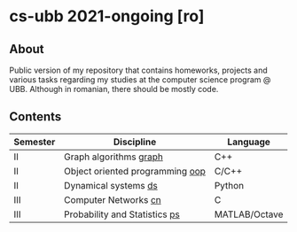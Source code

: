 # cs-ubb 2021-ongoing [ro]

## About
Public version of my repository that contains homeworks, projects and various tasks regarding my studies at the computer science program @ UBB. Although in romanian, there should be mostly code.

## Contents
<!--
| I | Computer Systems Architecture [csa](sem1/csa) | nasm |
| I | Fundamentals of Programming [fp](sem1/fp) | Python |
| II | Operating systems [os](sem2/os) | C/Shell |
| II | Data structures and algorithms [dsa](sem2/dsa) | C++ |
| III | Advanced Programming Methods [apm](sem3/apm) | Java & C# |
| III | Functional and Logic Programming [flp](sem3/flp) | Prolog & CLisp |
| III | Databases [db](sem3/db) | SQL | 
-->
| Semester | Discipline | Language |
| - | - | - |
| II | Graph algorithms [graph](sem2/graph) | C++ |
| II | Object oriented programming [oop](sem2/oop) | C/C++ |
| II | Dynamical systems [ds](sem2/ds) | Python |
| III | Computer Networks [cn](sem3/cn) | C |
| III | Probability and Statistics [ps](sem3/ps) | MATLAB/Octave |